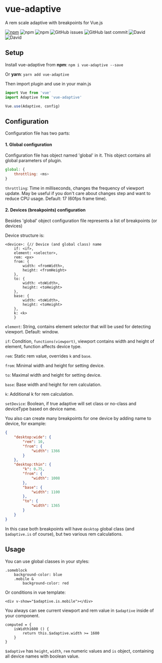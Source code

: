 # vue-adaptive

A rem scale adaptive with breakpoints for Vue.js

[![npm](https://img.shields.io/npm/v/vue-adaptive.svg?style=for-the-badge)](https://www.npmjs.com/package/vue-adaptive)
![npm](https://img.shields.io/npm/dt/vue-adaptive.svg?style=for-the-badge)
![npm](https://img.shields.io/npm/l/vue-adaptive.svg?style=for-the-badge)
![GitHub issues](https://img.shields.io/github/issues/zmey3301/vue-adaptive.svg?style=for-the-badge)
![GitHub last commit](https://img.shields.io/github/last-commit/zmey3301/vue-adaptive.svg?style=for-the-badge)
![David](https://img.shields.io/david/zmey3301/vue-adaptive.svg?style=for-the-badge)
![David](https://img.shields.io/david/dev/zmey3301/vue-adaptive.svg?style=for-the-badge)

## Setup

Install vue-adaptive from **npm**: `npm i vue-adaptive --save`

Or **yarn**: `yarn add vue-adaptive`

Then import plugin and use in your main.js

```javascript
import Vue from 'vue'
import Adaptive from 'vue-adaptive'

Vue.use(Adaptive, config)
```
## Configuration
Configuration file has two parts:
#### 1. Global configuration
Configuration file has object named 'global' in it. This object contains all global parameters of plugin.
```javascript
global: {
	throttling: <ms>
}
```
`throttling`: Time in milliseconds, changes the frequency of viewport update. May be useful if you don't care about changes step and want to reduce CPU usage. Default: 17 (60fps frame time).
#### 2. Devices (breakpoints) configuration
Besides 'global' object configuration file represents a list of breakpoints (or devices)

Device structure is:
```
<device>: {// Device (and global class) name
    if: <if>,
	element: <selector>,
	rem: <px>
	from: {
		width: <fromWidth>,
		height: <fromHeight>
	},
	to: {
		width: <toWidth>,
		height: <toHeight>
	},
	base: {
		width: <toWidth>,
		height: <toHeight>
	},
	k: <k>
	}
```

`element`: String, contains element selector that will be used for detecting viewport. Default: window.

`if`: Condition, `functions(viewport)`, viewport contains width and height of element, function affects device type.

`rem`: Static rem value, overrides `k` and `base`.

`from`: Minimal width and height for setting device.

`to`: Maximal width and height for setting device.

`base`: Base width and height for rem calculation.

`k`: Additional k for rem calculation.

`setDevice`: Boolean, if true adaptive will set class or no-class and deviceType based on device name.

You also can create many breakpoints for one device by adding name to device, for example:
```json
{
    "desktop:wide": {
        "rem": 10,
        "from": {
            "width": 1366
        }
    },
    "desktop:thin": {
        "k": 0.75,
        "from": {
            "width": 1008
        },
        "base": {
            "width": 1100
        },
        "to": {
            "width": 1365
        }
    }
}
```
In this case both breakpoints will have `desktop` global class (and `$adaptive.is` of course), but two various rem calculations.
## Usage
You can use global classes in your styles:
```stylus
.someblock
    background-color: blue
    .mobile &
        background-color: red
```
Or conditions in vue template:
```vue
<div v-show="$adaptive.is.mobile"></div>
```
You always can see current viewport and rem value in `$adaptive` inside of your component.
```vuejs
computed = {
	isWidth1600 () {
		return this.$adaptive.width >= 1600
	}
}
```
`$adaptive` has `height`, `width`, `rem` numeric values and `is` object, containing all device names with boolean value.
